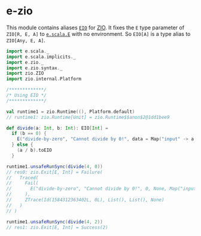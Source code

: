 
[//]: # "This file is generated by [mdoc](https://scalameta.org/mdoc). Do not edit it directly as it will be overwritten. Instead edit corresponding file in docs folder."

# e-zio

This module contains aliases [`EIO`](src/main/scala/e/zio/package.scala) for [ZIO](https://zio.dev). It fixes the `E` type parameter of `ZIO[R, E, A]` to [`e.scala.E`](../e-scala/src/main/scala/e/scala/E.scala) with no environment. So `EIO[A]` is a type alias to `ZIO[Any, E, A]`.

```scala
import e.scala._
import e.scala.implicits._
import e.zio._
import e.zio.syntax._
import zio.ZIO
import zio.internal.Platform

/*************/
/* Using EIO */
/*************/

val runtime1 = zio.Runtime((), Platform.default)
// runtime1: zio.Runtime[Unit] = zio.Runtime$$anon$2@1dd1bee9

def divide(a: Int, b: Int): EIO[Int] =
  if (b == 0) {
    E("divide-by-zero", "Cannot divide by 0!", data = Map("input" -> a.toString)).toEIO
  } else {
    (a / b).toEIO
  }

runtime1.unsafeRunSync(divide(4, 0))
// res0: zio.Exit[E, Int] = Failure(
//   Traced(
//     Fail(
//       E("divide-by-zero", "Cannot divide by 0!", 0, None, Map("input" -> "4"))
//     ),
//     ZTrace(Id(1584312363402L, 0L), List(), List(), None)
//   )
// )

runtime1.unsafeRunSync(divide(4, 2))
// res1: zio.Exit[E, Int] = Success(2)
``` 
